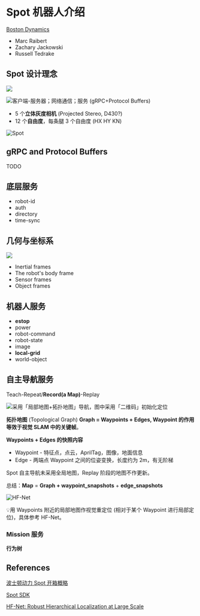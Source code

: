 # Spot 机器人介绍

[Boston Dynamics](https://www.bostondynamics.com)

* Marc Raibert
* Zachary Jackowski
* Russell Tedrake

## Spot 设计理念

![](.gitbook/assets/spotmini.jpg)

![&#x5BA2;&#x6237;&#x7AEF;-&#x670D;&#x52A1;&#x5668;&#xFF1B;&#x7F51;&#x7EDC;&#x901A;&#x4FE1;&#xFF1B;&#x670D;&#x52A1; \(gRPC+Protocol Buffers\)](.gitbook/assets/api_top_level.png)

* 5 个**立体灰度相机** \(Projected Stereo, D430?\)
* 12 个**自由度**，每条腿 3 个自由度 \(HX HY KN\)

![Spot](.gitbook/assets/spotanatomy.png)

## gRPC and Protocol Buffers

TODO

## 底层服务

* robot-id
* auth
* directory
* time-sync

## 几何与坐标系

![](.gitbook/assets/spotframes.png)

* Inertial frames
* The robot's body frame
* Sensor frames
* Object frames

## 机器人服务

* **estop**
* power
* robot-command
* robot-state
* image
* **local-grid**
* world-object

## 自主导航服务

Teach-Repeat/**Record\(a Map\)**-Replay

![&#x91C7;&#x7528;&#x300C;&#x5C40;&#x90E8;&#x5730;&#x56FE;+&#x62D3;&#x6251;&#x5730;&#x56FE;&#x300D;&#x5BFC;&#x822A;&#xFF0C;&#x56FE;&#x4E2D;&#x91C7;&#x7528;&#x300C;&#x4E8C;&#x7EF4;&#x7801;&#x300D;&#x521D;&#x59CB;&#x5316;&#x5B9A;&#x4F4D;](.gitbook/assets/tech_summary3.png)

**拓扑地图** \(Topological Graph\) **Graph = Waypoints + Edges, Waypoint 的作用等效于视觉 SLAM 中的关键帧**。

**Waypoints + Edges 的快照内容**

* Waypoint - 特征点，点云，AprilTag，图像，地面信息
* Edge - 两端点 Waypoint 之间的位姿变换，长度约为 2m，有无阶梯

Spot 自主导航未采用全局地图，Replay 阶段的地图不作更新。

总结：**Map** = **Graph + waypoint\_snapshots** + **edge\_snapshots**

![HF-Net](.gitbook/assets/pipeline.jpg)

💡用 Waypoints 附近的局部地图作视觉重定位 \(相对于某个 Waypoint 进行局部定位\)，具体参考 HF-Net。

### Mission 服务

**行为树**

## References

[波士顿动力 Spot 开箱概略](https://zhuanlan.zhihu.com/p/146362311)

[Spot SDK](https://github.com/boston-dynamics/spot-sdk)

[HF-Net: Robust Hierarchical Localization at Large Scale](https://github.com/ethz-asl/hfnet)

